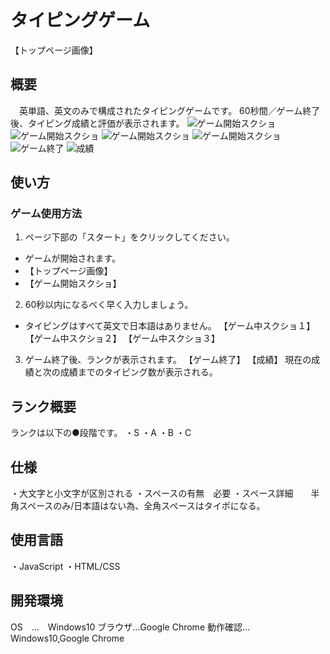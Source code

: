 # タイピングゲーム

【トップページ画像】

## 概要
　英単語、英文のみで構成されたタイピングゲームです。 60秒間／ゲーム終了後、タイピング成績と評価が表示されます。
![ゲーム開始スクショ](ゲーム開始スクショ)
![ゲーム開始スクショ](ゲーム中スクショ１)
![ゲーム開始スクショ](ゲーム中スクショ２)
![ゲーム開始スクショ](ゲーム中スクショ３)
![ゲーム終了](ゲーム終了)
![成績](成績)

## 使い方
### ゲーム使用方法
1. ページ下部の「スタート」をクリックしてください。
  * ゲームが開始されます。  
  * 【トップページ画像】
  * 【ゲーム開始スクショ】
2. 60秒以内になるべく早く入力しましょう。
 * タイピングはすべて英文で日本語はありません。
【ゲーム中スクショ１】
【ゲーム中スクショ２】
【ゲーム中スクショ３】
3. ゲーム終了後、ランクが表示されます。
【ゲーム終了】
【成績】
現在の成績と次の成績までのタイピング数が表示される。



## ランク概要
ランクは以下の●段階です。
・S
・A
・B
・C



## 仕様
・大文字と小文字が区別される
・スペースの有無　必要
・スペース詳細　　半角スペースのみ/日本語はない為、全角スペースはタイポになる。




## 使用言語
・JavaScript
・HTML/CSS



## 開発環境
OS　…　Windows10
ブラウザ…Google Chrome
動作確認…Windows10,Google Chrome
